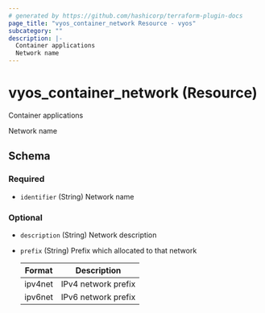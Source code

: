 ```yaml
---
# generated by https://github.com/hashicorp/terraform-plugin-docs
page_title: "vyos_container_network Resource - vyos"
subcategory: ""
description: |-
  Container applications
  Network name
---
```


# vyos_container_network (Resource)

Container applications

Network name



<!-- schema generated by tfplugindocs -->
## Schema

### Required

- `identifier` (String) Network name

### Optional

- `description` (String) Network description
- `prefix` (String) Prefix which allocated to that network

    |  Format  |  Description  |
    |----------|---------------|
    |  ipv4net  |  IPv4 network prefix  |
    |  ipv6net  |  IPv6 network prefix  |
